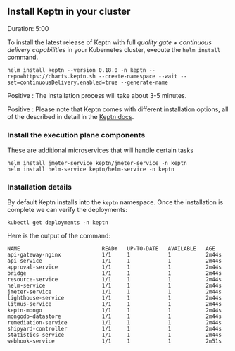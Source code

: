 
## Install Keptn in your cluster
Duration: 5:00

To install the latest release of Keptn with full _quality gate + continuous delivery capabilities_ in your Kubernetes cluster, execute the `helm install` command.

```
helm install keptn --version 0.18.0 -n keptn --repo=https://charts.keptn.sh --create-namespace --wait --set=continuousDelivery.enabled=true --generate-name
```

<!-- bash verify_test_step $? "keptn install failed" -->

Positive
: The installation process will take about 3-5 minutes.

Positive
: Please note that Keptn comes with different installation options, all of the described in detail in the [Keptn docs](https://keptn.sh/docs/install/).

### Install the execution plane components
These are additional microservices that will handle certain tasks

```
helm install jmeter-service keptn/jmeter-service -n keptn
helm install helm-service keptn/helm-service -n keptn
```

### Installation details 

By default Keptn installs into the `keptn` namespace. Once the installation is complete we can verify the deployments:

<!-- command -->
```
kubectl get deployments -n keptn
```

Here is the output of the command:

```
NAME                          READY   UP-TO-DATE   AVAILABLE   AGE
api-gateway-nginx             1/1     1            1           2m44s
api-service                   1/1     1            1           2m44s
approval-service              1/1     1            1           2m44s
bridge                        1/1     1            1           2m44s
resource-service              1/1     1            1           2m44s
helm-service                  1/1     1            1           2m44s
jmeter-service                1/1     1            1           2m44s
lighthouse-service            1/1     1            1           2m44s
litmus-service                1/1     1            1           2m44s
keptn-mongo                   1/1     1            1           2m44s
mongodb-datastore             1/1     1            1           2m44s
remediation-service           1/1     1            1           2m44s
shipyard-controller           1/1     1            1           2m44s
statistics-service            1/1     1            1           2m44s
webhook-service               1/1     1            1           2m51s
```




